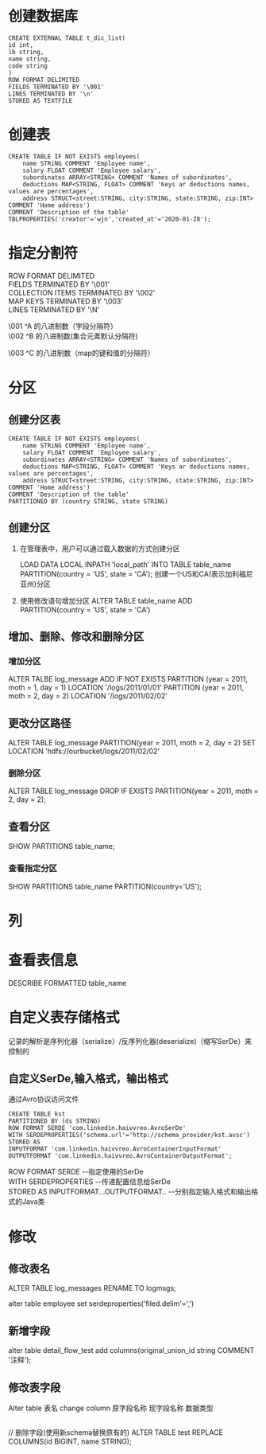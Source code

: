 # 创建数据库



```
CREATE EXTERNAL TABLE t_dic_list(
id int,
lb string,
name string,
code string
)
ROW FORMAT DELIMITED
FIELDS TERMINATED BY '\001'
LINES TERMINATED BY '\n'
STORED AS TEXTFILE

```
# 创建表
```
CREATE TABLE IF NOT EXISTS employees(
    name STRiNG COMMENT 'Employee name',
    salary FLOAT COMMENT 'Employee salary',
    subordinates ARRAY<STRING> COMMENT 'Names of subordinates',
    deductions MAP<STRING, FLOAT> COMMENT 'Keys ar deductions names, values are percentages',
    address STRUCT<street:STRING, city:STRING, state:STRING, zip:INT> COMMENT 'Home address')
COMMENT 'Description of the table'
TBLPROPERTIES('creator'='wjn','created_at'='2020-01-28');
```
# 指定分割符

ROW FORMAT DELIMITED  
FIELDS TERMINATED BY '\001'  
COLLECTION ITEMS TERMINATED BY '\002'  
MAP KEYS TERMINATED BY '\003'  
LINES TERMINATED BY '\N'

\001 ^A 的八进制数（字段分隔符）  
\002 ^B 的八进制数(集合元素默认分隔符)  

\003 ^C 的八进制数（map的键和值的分隔符）

# 分区

## 创建分区表


```
CREATE TABLE IF NOT EXISTS employees(
    name STRiNG COMMENT 'Employee name',
    salary FLOAT COMMENT 'Employee salary',
    subordinates ARRAY<STRING> COMMENT 'Names of subordinates',
    deductions MAP<STRING, FLOAT> COMMENT 'Keys ar deductions names, values are percentages',
    address STRUCT<street:STRING, city:STRING, state:STRING, zip:INT> COMMENT 'Home address')
COMMENT 'Description of the table'
PARTITIONED BY (country STRING, state STRING)
```

## 创建分区

1. 在管理表中，用户可以通过载入数据的方式创建分区

    LOAD DATA LOCAL INPATH 'local_path' INTO TABLE table_name PARTITION(country = 'US', state = 'CA');
创建一个US和CA(表示加利福尼亚州)分区

2. 使用修改语句增加分区
    ALTER TABLE table_name ADD PARTITION(country = 'US', state = 'CA')

## 增加、删除、修改和删除分区

### 增加分区
ALTER TALBE log_message ADD IF NOT EXISTS
PARTITION (year = 2011, moth = 1, day = 1) LOCATION '/logs/2011/01/01'
PARTITION (year = 2011, moth = 2, day = 2) LOCATION '/logs/2011/02/02'

## 更改分区路径

ALTER TABLE log_message PARTITION(year = 2011, moth = 2, day = 2)
SET LOCATION 'hdfs://ourbucket/logs/2011/02/02'

### 删除分区

ALTER TABLE log_message DROP IF EXISTS PARTITION(year = 2011, moth = 2, day = 2);

## 查看分区

SHOW PARTITIONS table_name;

### 查看指定分区
SHOW PARTITIONS table_name PARTITION(country='US');

# 列


# 查看表信息

DESCRIBE FORMATTED table_name


# 自定义表存储格式

记录的解析是序列化器（serialize）/反序列化器(deserialize)（缩写SerDe）来控制的

## 自定义SerDe,输入格式，输出格式

通过Avro协议访问文件

```
CREATE TABLE kst
PARTITIONED BY (ds STRING)
ROW FORMAT SERDE 'com.linkedin.haivvreo.AvroSerDe'
WITH SERDEPROPERTIES('schema.url'='http://schema_provider/kst.avsc')
STORED AS 
INPUTFORMAT 'com.linkedin.haivvreo.AvroContainerInputFormat'
OUTPUTFORMAT 'com.linkedin.haivvreo.AvroContainerOutputFormat';
```

ROW FORMAT SERDE --指定使用的SerDe  
WITH SERDEPROPERTIES --传递配置信息给SerDe  
STORED AS INPUTFORMAT...OUTPUTFORMAT.. --分别指定输入格式和输出格式的Java类

# 修改

## 修改表名

ALTER TABLE log_messages RENAME TO logmsgs;


alter table employee set serdeproperties('filed.delim'=',')

## 新增字段

alter table detail_flow_test add columns(original_union_id string COMMENT '注释');

## 修改表字段

Alter table 表名  change column 原字段名称  现字段名称  数据类型

## 
// 删除字段(使用新schema替换原有的)
ALTER TABLE test REPLACE COLUMNS(id BIGINT, name STRING);